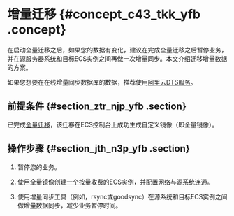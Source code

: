 # 增量迁移 {#concept_c43_tkk_yfb .concept}

在启动全量迁移之后，如果您的数据有变化，建议在完成全量迁移之后暂停业务，并在源服务器系统和目标ECS实例之间再做一次增量同步。本文介绍迁移增量数据的方案。

如果您想要在在线增量同步数据库的数据，推荐使用[阿里云DTS服务](https://www.aliyun.com/solution/dts)。

## 前提条件 {#section_ztr_njp_yfb .section}

已完成[全量迁移](cn.zh-CN/最佳实践/迁移服务/迁移方案/全量迁移.md#)，该迁移在ECS控制台上成功生成自定义镜像（即全量镜像）。

## 操作步骤 {#section_jth_n3p_yfb .section}

1.  暂停您的业务。

2.  使用全量镜像[创建一个按量收费的ECS实例](../../../../cn.zh-CN/用户指南/实例/创建实例/使用自定义镜像创建实例.md#)，并配置网络与源系统连通。

3.  使用增量同步工具（例如，rsync或goodsync）在源系统和目标ECS实例之间做增量数据同步，减少业务暂停时间。


